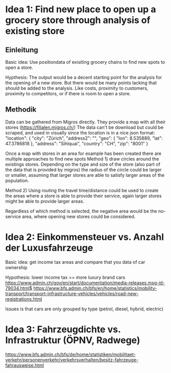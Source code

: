 # Idea 1: Find new place to open up a grocery store through analysis of existing store
## Einleitung
Basic idea: Use positiondata of exisiting grocery chains to find new spots to open a store.

Hypthesis: The output would be a decent starting point for the analysis for the opening of a new store. But there would be many points lacking that should be added to the analysis. Like costs, proximity to customers, proximity to competitors, or if there is room to open a store.

## Methodik
Data can be gathered from Migros directly.
They provide a map with all their stores (https://filialen.migros.ch/) 
The data can't be download but could be scraped, and used in visually since the location is in a nice json format:  
"location": {
                "city": "Zürich",
                "address2": "",
                "geo": {
                    "lon": 8.535889,
                    "lat": 47.3786818
                },
                "address": "Sihlquai",
                "country": "CH",
                "zip": "8001"
            }

Once a map with stores in an area for example has been created there are multiple approaches to find new spots
Method 1) draw circles around the existings stores. Depending on the type and size of the store (also part of the data that is provided by migros) the radius of the circle could be larger or smaller, assuming that larger stores are able to satisfy larger areas of the population.

Method 2) Using routing the travel time/distance could be used to create the areas where a store is able to provide their service, again larger stores might be able to provide larger areas.

Regardless of which method is selected, the negative area would be the no-service area, where opening new stores could be considered.

# Idea 2: Einkommensteuer vs. Anzahl der Luxusfahrzeuge
Basic idea: get income tax areas and compare that you data of car ownership

Hypothesis: lower income tax == more luxury brand cars
https://www.admin.ch/gov/en/start/documentation/media-releases.msg-id-79034.html$
https://www.bfs.admin.ch/bfs/en/home/statistics/mobility-transport/transport-infrastructure-vehicles/vehicles/road-new-registrations.html

Issues is that cars are only grouped by type (petrol, diesel, hybrid, electric)

# Idea 3: Fahrzeugdichte vs. Infrastruktur (ÖPNV, Radwege)


https://www.bfs.admin.ch/bfs/de/home/statistiken/mobilitaet-verkehr/personenverkehr/verkehrsverhalten/besitz-fahrzeuge-fahrausweise.html
